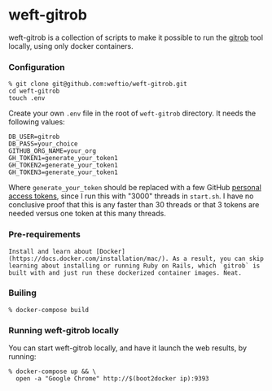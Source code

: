 # weft-gitrob

weft-gitrob is a collection of scripts to make it possible to run the [gitrob](https://github.com/michenriksen/gitrob) tool locally, using only docker containers.

### Configuration

    % git clone git@github.com:weftio/weft-gitrob.git
    cd weft-gitrob
    touch .env

Create your own `.env` file in the root of `weft-gitrob` directory. It needs the following values:

    DB_USER=gitrob
    DB_PASS=your_choice
    GITHUB_ORG_NAME=your_org
    GH_TOKEN1=generate_your_token1
    GH_TOKEN2=generate_your_token1
    GH_TOKEN3=generate_your_token1

Where `generate_your_token` should be replaced with a few GitHub [personal access tokens](https://github.com/settings/tokens), since I run this with "3000" threads in `start.sh`. I have no conclusive proof that this is any faster than 30 threads or that 3 tokens are needed versus one token at this many threads.

### Pre-requirements
    
    Install and learn about [Docker](https://docs.docker.com/installation/mac/). As a result, you can skip learning about installing or running Ruby on Rails, which `gitrob` is built with and just run these dockerized container images. Neat.

### Builing

    % docker-compose build

### Running weft-gitrob locally

You can start weft-gitrob locally, and have it launch the web results, by running:

    % docker-compose up && \
      open -a "Google Chrome" http://$(boot2docker ip):9393

